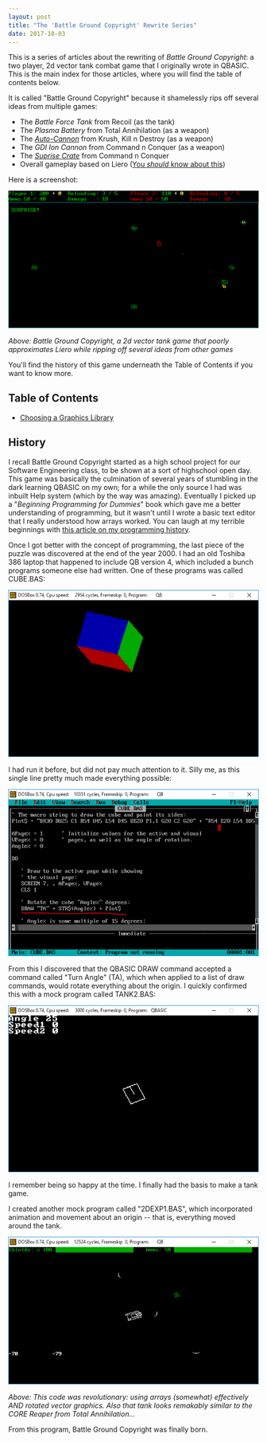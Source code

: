 ```yaml
---
layout: post
title: "The 'Battle Ground Copyright' Rewrite Series"
date: 2017-10-03
---
```


This is a series of articles about the rewriting of _Battle Ground Copyright_: a two player, 2d vector tank combat game that I originally wrote in QBASIC. This is the main index for those articles, where you will find the table of contents below.

It is called "Battle Ground Copyright" because it shamelessly rips off several ideas from multiple games:
- The _Battle Force Tank_ from Recoil (as the tank)
- The _Plasma Battery_ from Total Annihilation (as a weapon)
- The [_Auto-Cannon_](http://kknd-the-krush-kill-n-destroy.wikia.com/wiki/Autocannon_Tank) from Krush, Kill n Destroy (as a weapon)
- The _GDI Ion Cannon_ from Command n Conquer (as a weapon)
- The [_Suprise Crate_](http://cnc.wikia.com/wiki/Crate_%28Red_Alert_1%29) from Command n Conquer
- Overall gameplay based on Liero ([You *should* know about this](http://www.liero.be/))

Here is a screenshot:

![Battle Ground Copyright, a 2d vector tank game that poorly approximates Liero while ripping off several ideas from other games](/assets/bgc/bgc_001.png)

*Above: Battle Ground Copyright, a 2d vector tank game that poorly approximates Liero while ripping off several ideas from other games*

You'll find the history of this game underneath the Table of Contents if you want to know more.

## Table of Contents

- [Choosing a Graphics Library](/blog/2017/11/28/bgc-graphics-library)


## History

I recall Battle Ground Copyright started as a high school project for our Software Engineering class, to be shown at a sort of highschool open day. This game was basically the culmination of several years of stumbling in the dark learning QBASIC on my own; for a while the only source I had was inbuilt Help system (which by the way was amazing). Eventually I picked up a "_Beginning Programming for Dummies_" book which gave me a better understanding of programming, but it wasn't until I wrote a basic text editor that I really understood how arrays worked. You can laugh at my terrible beginnings with [this article on my programming history](/blog/2017/10/23/my-programming-history).

Once I got better with the concept of programming, the last piece of the puzzle was discovered at the end of the year 2000. I had an old Toshiba 386 laptop that happened to include QB version 4, which included a bunch programs someone else had written. One of these programs was called CUBE.BAS:

![A rotating RGB cube](/assets/learning/cube2.PNG)

I had run it before, but did not pay much attention to it. Silly me, as this single line pretty much made everything possible:

![Rotating RGB cube source code](/assets/learning/cube1.PNG)

From this I discovered that the QBASIC DRAW command accepted a command called "Turn Angle" (TA), which when applied to a list of draw commands, would rotate everything about the origin. I quickly confirmed this with a mock program called TANK2.BAS:

![Mock program to demonstrate TA command](/assets/learning/tank2a.PNG)

I remember being so happy at the time. I finally had the basis to make a tank game.

I created another mock program called "2DEXP1.BAS", which incorporated animation and movement about an origin -- that is, everything moved around the tank.

![A series of "RADAR dishes" all with different turning speeds](/assets/learning/2dexp1a.PNG)

*Above: This code was revolutionary: using arrays (somewhat) effectively AND rotated vector graphics. Also that tank looks remakably similar to the CORE Reaper from Total Annihilation...*

From this program, Battle Ground Copyright was finally born.

